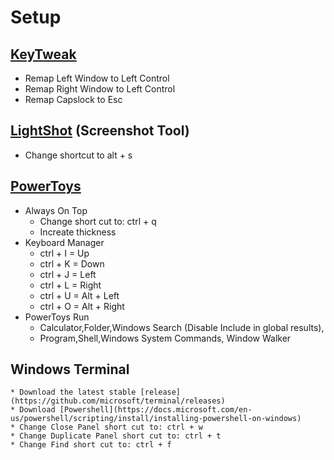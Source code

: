 # Setup
## [KeyTweak](https://m.majorgeeks.com/files/details/keytweak.html)
  * Remap Left Window to Left Control
  * Remap Right Window to Left Control
  * Remap Capslock to Esc

## [LightShot](https://app.prntscr.com/en/) (Screenshot Tool)
  * Change shortcut to alt + s

## [PowerToys](https://github.com/microsoft/PowerToys)
  * Always On Top
    * Change short cut to: ctrl + q
    * Increate thickness
  * Keyboard Manager
    * ctrl + I = Up
    * ctrl + K = Down
    * ctrl + J = Left
    * ctrl + L = Right
    * ctrl + U = Alt + Left
    * ctrl + O = Alt + Right
  * PowerToys Run
    * Calculator,Folder,Windows Search (Disable Include in global results),
    * Program,Shell,Windows System Commands, Window Walker

## Windows Terminal
    * Download the latest stable [release](https://github.com/microsoft/terminal/releases)
    * Download [Powershell](https://docs.microsoft.com/en-us/powershell/scripting/install/installing-powershell-on-windows)
    * Change Close Panel short cut to: ctrl + w
    * Change Duplicate Panel short cut to: ctrl + t
    * Change Find short cut to: ctrl + f
  

